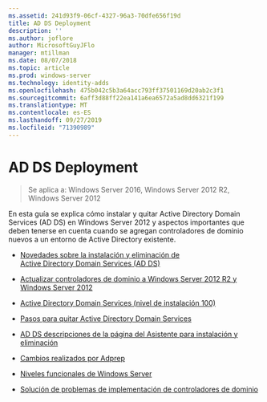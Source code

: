 ```yaml
---
ms.assetid: 241d93f9-06cf-4327-96a3-70dfe656f19d
title: AD DS Deployment
description: ''
ms.author: joflore
author: MicrosoftGuyJFlo
manager: mtillman
ms.date: 08/07/2018
ms.topic: article
ms.prod: windows-server
ms.technology: identity-adds
ms.openlocfilehash: 475b042c5b3a64acc793ff37501169d20ab2c3f1
ms.sourcegitcommit: 6aff3d88ff22ea141a6ea6572a5ad8dd6321f199
ms.translationtype: MT
ms.contentlocale: es-ES
ms.lasthandoff: 09/27/2019
ms.locfileid: "71390989"
---
```

# <a name="ad-ds-deployment"></a>AD DS Deployment

>Se aplica a: Windows Server 2016, Windows Server 2012 R2, Windows Server 2012

En esta guía se explica cómo instalar y quitar Active Directory Domain Services (AD DS) en Windows Server 2012 y aspectos importantes que deben tenerse en cuenta cuando se agregan controladores de dominio nuevos a un entorno de Active Directory existente.  
  
- [Novedades sobre la instalación y eliminación de Active Directory Domain Services (AD DS)](../../ad-ds/deploy/What-s-New-in-Active-Directory-Domain-Services-Installation-and-Removal.md)  
  
- [Actualizar controladores de dominio a Windows Server 2012 R2 y Windows Server 2012](../../ad-ds/deploy/Upgrade-Domain-Controllers-to-Windows-Server-2012-R2-and-Windows-Server-2012.md)  
  
- [Active Directory Domain Services &#40;nivel de instalación 100&#41;](../../ad-ds/deploy/Install-Active-Directory-Domain-Services--Level-100-.md)  
  
- [Pasos para quitar Active Directory Domain Services](assetId:///99b97af0-aa7e-41ed-8c81-4eee6c03eb4c)  
  
- [AD DS descripciones de la página del Asistente para instalación y eliminación](../../ad-ds/deploy/AD-DS-Installation-and-Removal-Wizard-Page-Descriptions.md)  
  
- [Cambios realizados por Adprep](../../ad-ds/deploy/adprep/Changes-Made-by-Adprep.md)  

- [Niveles funcionales de Windows Server](../../ad-ds/active-directory-functional-levels.md)
  
- [Solución de problemas de implementación de controladores de dominio](../../ad-ds/deploy/Troubleshooting-Domain-Controller-Deployment.md)  
